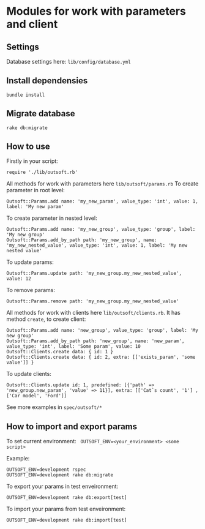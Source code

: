 # Modules for work with parameters and client

## Settings

Database settings here: `lib/config/database.yml`

## Install dependensies

```
bundle install
```

## Migrate database

```
rake db:migrate
```

## How to use

Firstly in your script:
```
require './lib/outsoft.rb'
```

All methods for work with parameters here `lib/outsoft/params.rb`
To create parameter in root level:
```
Outsoft::Params.add name: 'my_new_param', value_type: 'int', value: 1, label: 'My new param'
```

To create parameter in nested level:
```
Outsoft::Params.add name: 'my_new_group', value_type: 'group', label: 'My new group'
Outsoft::Params.add_by_path path: 'my_new_group', name: 'my_new_nested_value', value_type: 'int', value: 1, label: 'My new nested value'
```

To update params:
```
Outsoft::Params.update path: 'my_new_group.my_new_nested_value', value: 12
```

To remove params:
```
Outsoft::Params.remove path: 'my_new_group.my_new_nested_value'
```


All methods for work with clients here `lib/outsoft/clients.rb`. 
It has method `create`, to create client:
```
Outsoft::Params.add name: 'new_group', value_type: 'group', label: 'My new group'
Outsoft::Params.add_by_path path: 'new_group', name: 'new_param', value_type: 'int', label: 'Some param', value: 10
Outsoft::Clients.create data: { id: 1 }
Outsoft::Clients.create data: { id: 2, extra: [['exists_param', 'some value']] }
```

To update clients:
```
Outsoft::Clients.update id: 1, predefined: [{'path' => 'new_group.new_param', 'value' => 11}], extra: [['Cat`s count', '1'] ,['Car model', 'Ford']]

```

See more examples in `spec/outsoft/*`

## How to import and export params

To set current environment:
``` OUTSOFT_ENV=<your_environment> <some script>```

Example: 
``` 
OUTSOFT_ENV=development rspec
OUTSOFT_ENV=development rake db:migrate

```

To export your params in test enveironment:
``` 
OUTSOFT_ENV=development rake db:export[test]

```

To import your params from test enveironment:
``` 
OUTSOFT_ENV=development rake db:import[test]

```